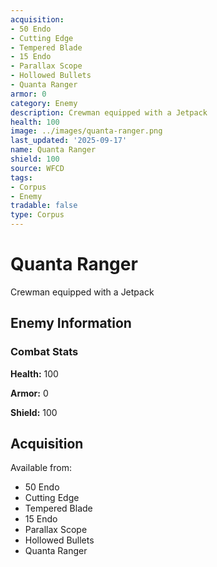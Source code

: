 ```yaml
---
acquisition:
- 50 Endo
- Cutting Edge
- Tempered Blade
- 15 Endo
- Parallax Scope
- Hollowed Bullets
- Quanta Ranger
armor: 0
category: Enemy
description: Crewman equipped with a Jetpack
health: 100
image: ../images/quanta-ranger.png
last_updated: '2025-09-17'
name: Quanta Ranger
shield: 100
source: WFCD
tags:
- Corpus
- Enemy
tradable: false
type: Corpus
---
```


# Quanta Ranger

Crewman equipped with a Jetpack

## Enemy Information

### Combat Stats

**Health:** 100

**Armor:** 0

**Shield:** 100

## Acquisition

Available from:
- 50 Endo
- Cutting Edge
- Tempered Blade
- 15 Endo
- Parallax Scope
- Hollowed Bullets
- Quanta Ranger

